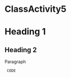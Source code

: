 # ClassActivity5
<!DOCTYPE>
<HTML>
    <HEAD>
        <TITLE> This is the web page title</TITLE>
    </HEAD>
    <BODY>
        <H1>Heading 1</H1>
        <H2>Heading 2</H2>
        <P> Paragraph </P>
        <CODE> CODE </CODE>
    </BODY>
</HTML>
